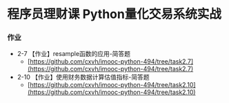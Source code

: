 # 程序员理财课 Python量化交易系统实战
### 作业
- 2-7 【作业】resample函数的应用-简答题
  - [https://github.com/cxvh/imooc-python-494/tree/task2.7](https://github.com/cxvh/imooc-python-494/tree/task2.7)
- 2-10 【作业】使用财务数据计算估值指标-简答题
  - [https://github.com/cxvh/imooc-python-494/tree/task2.10](https://github.com/cxvh/imooc-python-494/tree/task2.10)  
